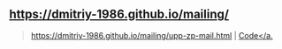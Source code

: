 https://dmitriy-1986.github.io/mailing/
---
>https://dmitriy-1986.github.io/mailing/upp-zp-mail.html | <a href="https://github.com/Dmitriy-1986/mailing/blob/master/upp-zp-mail.html">Code</a.
